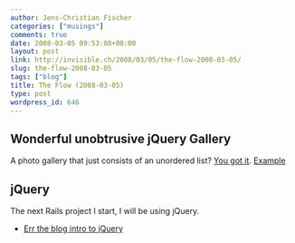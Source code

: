 ```yaml
---
author: Jens-Christian Fischer
categories: ["musings"]
comments: true
date: 2008-03-05 09:53:08+00:00
layout: post
link: http://invisible.ch/2008/03/05/the-flow-2008-03-05/
slug: the-flow-2008-03-05
tags: ["blog"]
title: The Flow (2008-03-05)
type: post
wordpress_id: 646
---
```


Wonderful unobtrusive jQuery Gallery
------------------------------------

A photo gallery that just consists of an unordered list? [You got it][1]. [Example][2]

jQuery
------

The next Rails project I start, I will be using jQuery. 

* [Err the blog intro to jQuery][3]

[1]: http://monc.se/galleria/
[2]: http://monc.se/galleria/demo/demo_01.htm#img/grass-blades.jpg
[3]: http://errtheblog.com/posts/73-the-jskinny-on-jquery
